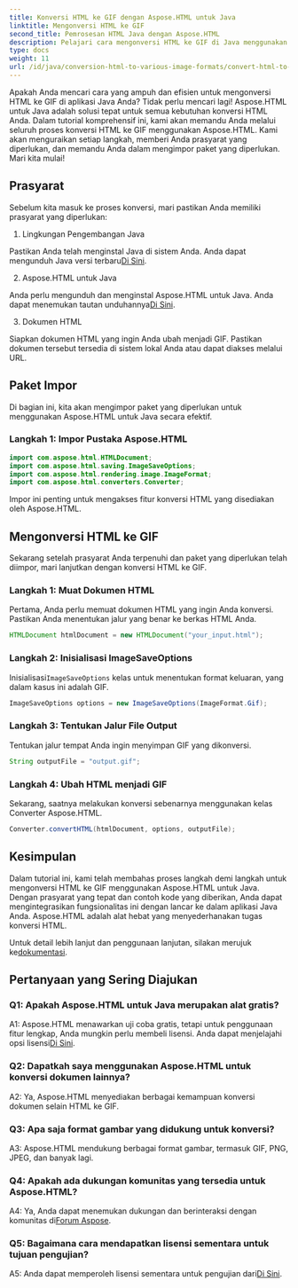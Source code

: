 ```yaml
---
title: Konversi HTML ke GIF dengan Aspose.HTML untuk Java
linktitle: Mengonversi HTML ke GIF
second_title: Pemrosesan HTML Java dengan Aspose.HTML
description: Pelajari cara mengonversi HTML ke GIF di Java menggunakan Aspose.HTML. Panduan langkah demi langkah yang komprehensif untuk konversi HTML ke GIF yang efisien.
type: docs
weight: 11
url: /id/java/conversion-html-to-various-image-formats/convert-html-to-gif/
---
```

Apakah Anda mencari cara yang ampuh dan efisien untuk mengonversi HTML ke GIF di aplikasi Java Anda? Tidak perlu mencari lagi! Aspose.HTML untuk Java adalah solusi tepat untuk semua kebutuhan konversi HTML Anda. Dalam tutorial komprehensif ini, kami akan memandu Anda melalui seluruh proses konversi HTML ke GIF menggunakan Aspose.HTML. Kami akan menguraikan setiap langkah, memberi Anda prasyarat yang diperlukan, dan memandu Anda dalam mengimpor paket yang diperlukan. Mari kita mulai!

## Prasyarat

Sebelum kita masuk ke proses konversi, mari pastikan Anda memiliki prasyarat yang diperlukan:

1. Lingkungan Pengembangan Java

Pastikan Anda telah menginstal Java di sistem Anda. Anda dapat mengunduh Java versi terbaru[Di Sini](https://www.oracle.com/java/technologies/javase-downloads.html).

2. Aspose.HTML untuk Java

 Anda perlu mengunduh dan menginstal Aspose.HTML untuk Java. Anda dapat menemukan tautan unduhannya[Di Sini](https://releases.aspose.com/html/java/).

3. Dokumen HTML

Siapkan dokumen HTML yang ingin Anda ubah menjadi GIF. Pastikan dokumen tersebut tersedia di sistem lokal Anda atau dapat diakses melalui URL.

## Paket Impor

Di bagian ini, kita akan mengimpor paket yang diperlukan untuk menggunakan Aspose.HTML untuk Java secara efektif. 

### Langkah 1: Impor Pustaka Aspose.HTML

```java
import com.aspose.html.HTMLDocument;
import com.aspose.html.saving.ImageSaveOptions;
import com.aspose.html.rendering.image.ImageFormat;
import com.aspose.html.converters.Converter;
```

Impor ini penting untuk mengakses fitur konversi HTML yang disediakan oleh Aspose.HTML.

## Mengonversi HTML ke GIF

Sekarang setelah prasyarat Anda terpenuhi dan paket yang diperlukan telah diimpor, mari lanjutkan dengan konversi HTML ke GIF.

### Langkah 1: Muat Dokumen HTML

Pertama, Anda perlu memuat dokumen HTML yang ingin Anda konversi. Pastikan Anda menentukan jalur yang benar ke berkas HTML Anda.

```java
HTMLDocument htmlDocument = new HTMLDocument("your_input.html");
```

### Langkah 2: Inisialisasi ImageSaveOptions

 Inisialisasi`ImageSaveOptions` kelas untuk menentukan format keluaran, yang dalam kasus ini adalah GIF.

```java
ImageSaveOptions options = new ImageSaveOptions(ImageFormat.Gif);
```

### Langkah 3: Tentukan Jalur File Output

Tentukan jalur tempat Anda ingin menyimpan GIF yang dikonversi.

```java
String outputFile = "output.gif";
```

### Langkah 4: Ubah HTML menjadi GIF

Sekarang, saatnya melakukan konversi sebenarnya menggunakan kelas Converter Aspose.HTML.

```java
Converter.convertHTML(htmlDocument, options, outputFile);
```

## Kesimpulan

Dalam tutorial ini, kami telah membahas proses langkah demi langkah untuk mengonversi HTML ke GIF menggunakan Aspose.HTML untuk Java. Dengan prasyarat yang tepat dan contoh kode yang diberikan, Anda dapat mengintegrasikan fungsionalitas ini dengan lancar ke dalam aplikasi Java Anda. Aspose.HTML adalah alat hebat yang menyederhanakan tugas konversi HTML.

 Untuk detail lebih lanjut dan penggunaan lanjutan, silakan merujuk ke[dokumentasi](https://reference.aspose.com/html/java/).

## Pertanyaan yang Sering Diajukan

### Q1: Apakah Aspose.HTML untuk Java merupakan alat gratis?

 A1: Aspose.HTML menawarkan uji coba gratis, tetapi untuk penggunaan fitur lengkap, Anda mungkin perlu membeli lisensi. Anda dapat menjelajahi opsi lisensi[Di Sini](https://purchase.aspose.com/buy).

### Q2: Dapatkah saya menggunakan Aspose.HTML untuk konversi dokumen lainnya?

A2: Ya, Aspose.HTML menyediakan berbagai kemampuan konversi dokumen selain HTML ke GIF.

### Q3: Apa saja format gambar yang didukung untuk konversi?

A3: Aspose.HTML mendukung berbagai format gambar, termasuk GIF, PNG, JPEG, dan banyak lagi.

### Q4: Apakah ada dukungan komunitas yang tersedia untuk Aspose.HTML?

 A4: Ya, Anda dapat menemukan dukungan dan berinteraksi dengan komunitas di[Forum Aspose](https://forum.aspose.com/).

### Q5: Bagaimana cara mendapatkan lisensi sementara untuk tujuan pengujian?

 A5: Anda dapat memperoleh lisensi sementara untuk pengujian dari[Di Sini](https://purchase.aspose.com/temporary-license/).